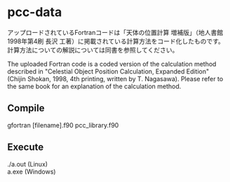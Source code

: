 # pcc-data
アップロードされているFortranコードは「天体の位置計算 増補版」（地人書館 1998年第4刷 長沢 工著）に掲載されている計算方法をコード化したものです。
計算方法についての解説については同書を参照してください。

The uploaded Fortran code is a coded version of the calculation method described in "Celestial Object Position Calculation, Expanded Edition" (Chijin Shokan, 1998, 4th printing, written by T. Nagasawa).
Please refer to the same book for an explanation of the calculation method.

## Compile
gfortran [filename].f90 pcc_library.f90

## Execute
./a.out (Linux)<br>
a.exe (Windows)
